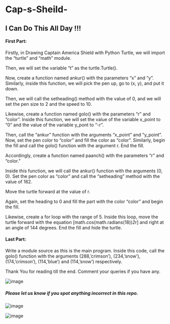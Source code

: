 # Cap-s-Sheild-
## I Can Do This All Day !!!


#### First Part:
Firstly, in Drawing Captain America Shield with Python Turtle, we will import the “turtle” and “math” module. 

Then, we will set the variable “t” as the turtle.Turtle(). 

Now, create a function named ankur() with the parameters “x” and “y”. Similarly, inside this function, we will pick the pen up, go to (x, y), and put it down. 

Then, we will call the setheading() method with the value of 0, and we will set the pen size to 2 and the speed to 10.

Likewise, create a function named golo() with the parameters “r” and “color”. Inside this function, we will set the value of the variable x_point to “0” and the value of the variable y_pont to “-r”. 

Then, call the “ankur” function with the arguments “x_point” and “y_point”. Now, set the pen color to “color” and fill the color as “color”. Similarly, begin the fill and call the golo() function with the argument r. End the fill.

Accordingly, create a function named paanch() with the parameters “r” and “color.” 

Inside this function, we will call the ankur() function with the arguments (0, 0). Set the pen color as “color” and call the “setheading” method with the value of 162. 

Move the turtle forward at the value of r. 

Again, set the heading to 0 and fill the part with the color “color” and begin the fill. 

Likewise, create a for loop with the range of 5. Inside this loop, move the turtle forward with the equation [math.cos(math.radians(18))*2*r] and right at an angle of 144 degrees. End the fill and hide the turtle.

#### Last Part:
Write a module source as this is the main program. Inside this code, call the golo() function with the arguments (288,’crimson’), (234,’snow’), (174,’crimson’), (114,’blue’) and (114,’snow’) respectively.

Thank You for reading till the end. Comment your queries if you have any.

![image](https://user-images.githubusercontent.com/72465037/163440542-0b17dcbd-bebb-4f63-8b8b-ac4a099059cb.png)
 ##### Please let us know if you spot anything incorrect in this repo.

![image](https://user-images.githubusercontent.com/72465037/163439139-01f6aa40-aece-42e5-81b2-378a48a13d3d.png)




![image](https://user-images.githubusercontent.com/72465037/163439504-3a3b1c48-5db7-4172-a9ad-bf822eec505e.png)

